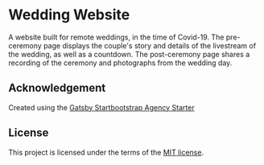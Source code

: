 # Wedding Website
A website built for remote weddings, in the time of Covid-19. The pre-ceremony page displays the couple's story and details of the livestream of the wedding, as well as a countdown. The post-ceremony page shares a recording of the ceremony and photographs from the wedding day.
## Acknowledgement

Created using the [Gatsby Startbootstrap Agency Starter](https://github.com/thundermiracle/gatsby-startbootstrap-agency)
## License

This project is licensed under the terms of the [MIT license](/LICENSE).
